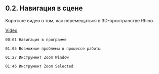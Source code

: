 ## 0.2. Навигация в сцене

Короткое видео о том, как перемещаться в 3D-пространстве Rhino.

[Video](https://player.softculture.cc/embed/online/RHN/RHN_72.15.06_L1-2_Navigation)

``` chapters
00:01 Навигация в программе

01:05 Возможные проблемы в процессе работы

01:27 Инструмент Zoom Window

01:46 Инструмент Zoom Selected
```